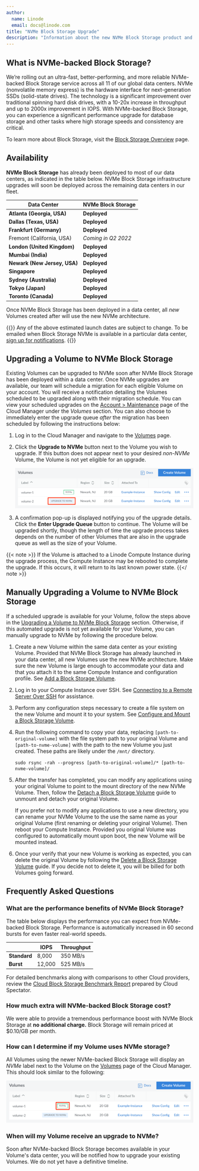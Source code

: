 ```yaml
---
author:
  name: Linode
  email: docs@linode.com
title: "NVMe Block Storage Upgrade"
description: "Information about the new NVMe Block Storage product and how to upgrade a Volume."
---
```


## What is NVMe-backed Block Storage?

We’re rolling out an ultra-fast, better-performing, and more reliable NVMe-backed Block Storage service across all 11 of our global data centers. NVMe (nonvolatile memory express) is the hardware interface for next-generation SSDs (solid-state drives). The technology is a significant improvement over traditional spinning hard disk drives, with a 10-20x increase in throughput and up to 2000x improvement in IOPS. With NVMe-backed Block Storage, you can experience a significant performance upgrade for database storage and other tasks where high storage speeds and consistency are critical.

To learn more about Block Storage, visit the [Block Storage Overview](/docs/products/storage/block-storage/) page.

## Availability

**NVMe Block Storage** has already been deployed to most of our data centers, as indicated in the table below. NVMe Block Storage infrastructure upgrades will soon be deployed across the remaining data centers in our fleet.

| Data Center | NVMe Block Storage |
| -- | -- |
| **Atlanta (Georgia, USA)** | **Deployed** |
| **Dallas (Texas, USA)** | **Deployed** |
| **Frankfurt (Germany)** | **Deployed** |
| Fremont (California, USA) | *Coming in Q2 2022* |
| **London (United Kingdom)** | **Deployed** |
| **Mumbai (India)** | **Deployed** |
| **Newark (New Jersey, USA)** | **Deployed** |
| **Singapore** | **Deployed** |
| **Sydney (Australia)** | **Deployed** |
| **Tokyo (Japan)** | **Deployed** |
| **Toronto (Canada)** | **Deployed** |

Once NVMe Block Storage has been deployed in a data center, all *new* Volumes created after will use the new NVMe architecture.

{{<note>}}
Any of the above estimated launch dates are subject to change. To be emailed when Block Storage NVMe is available in a particular data center, [sign up for notifications](https://www.linode.com/products/block-storage/#nvme-block-storage).
{{</note>}}

## Upgrading a Volume to NVMe Block Storage

Existing Volumes can be upgraded to NVMe soon after NVMe Block Storage has been deployed within a data center. Once NVMe upgrades are available, our team will schedule a migration for each eligible Volume on your account. You will receive a notification detailing the Volumes scheduled to be upgraded along with their migration schedule. You can view your scheduled upgrades on the [Account > Maintenance](https://cloud.linode.com/account/maintenance/) page of the Cloud Manager under the *Volumes* section. You can also choose to immediately enter the upgrade queue *after* the migration has been scheduled by following the instructions below:

1.  Log in to the Cloud Manager and navigate to the [Volumes](https://cloud.linode.com/volumes) page.

1.  Click the **Upgrade to NVMe** button next to the Volume you wish to upgrade. If this button does not appear next to your desired *non-NVMe* Volume, the Volume is not yet eligible for an upgrade.

    ![A list of Volumes with a red box highlighting the NVMe upgrade button](nvme-volume-upgrade.png)

1.  A confirmation pop-up is displayed notifying you of the upgrade details. Click the **Enter Upgrade Queue** button to continue. The Volume will be upgraded shortly, though the length of time the upgrade process takes depends on the number of other Volumes that are also in the upgrade queue as well as the size of your Volume.

{{< note >}}
If the Volume is attached to a Linode Compute Instance during the upgrade process, the Compute Instance may be rebooted to complete the upgrade. If this occurs, it will return to its last known power state.
{{</ note >}}

## Manually Upgrading a Volume to NVMe Block Storage

If a scheduled upgrade is available for your Volume, follow the steps above in the [Upgrading a Volume to NVMe Block Storage](#upgrading-a-volume-to-nvme-block-storage) section. Otherwise, if this automated upgrade is not yet available for your Volume, you can manually upgrade to NVMe by following the procedure below.

1.  Create a new Volume within the same data center as your existing Volume. Provided that NVMe Block Storage has already launched in your data center, all new Volumes use the new NVMe architecture. Make sure the new Volume is large enough to accommodate your data and that you attach it to the same Compute Instance and configuration profile. See [Add a Block Storage Volume](/docs/products/storage/block-storage/guides/add-volume/).

1.  Log in to your Compute Instance over SSH. See [Connecting to a Remote Server Over SSH](/docs/guides/connect-to-server-over-ssh/) for assistance.

1.  Perform any configuration steps necessary to create a file system on the new Volume and mount it to your system. See [Configure and Mount a Block Storage Volume](/docs/products/storage/block-storage/guides/configure-volume/).

1.  Run the following command to copy your data, replacing `[path-to-original-volume]` with the file system path to your original Volume and `[path-to-nvme-volume]` with the path to the new Volume you just created. These paths are likely under the `/mnt/` directory.

        sudo rsync -rah --progress [path-to-original-volume]/* [path-to-nvme-volume]/

1.  After the transfer has completed, you can modify any applications using your original Volume to point to the mount directory of the new NVMe Volume. Then, follow the [Detach a Block Storage Volume](/docs/products/storage/block-storage/guides/detach-volume/) guide to unmount and detach your original Volume.

    If you prefer not to modify any applications to use a new directory, you can rename your NVMe Volume to the use the same name as your original Volume (first renaming or deleting your original Volume). Then reboot your Compute Instance. Provided you original Volume was configured to automatically mount upon boot, the new Volume will be mounted instead.

1.  Once your verify that your new Volume is working as expected, you can delete the original Volume by following the [Delete a Block Storage Volume](/docs/products/storage/block-storage/guides/delete-volume/) guide. If you decide not to delete it, you will be billed for both Volumes going forward.

## Frequently Asked Questions

### What are the performance benefits of NVMe Block Storage?

The table below displays the performance you can expect from NVMe-backed Block Storage. Performance is automatically increased in 60 second bursts for even faster real-world speeds.

| | IOPS | Throughput |
| -- | -- | -- |
| **Standard** | 8,000 | 350 MB/s |
| **Burst** | 12,000 | 525 MB/s |

For detailed benchmarks along with comparisons to other Cloud providers, review the [Cloud Block Storage Benchmark Report](https://www.linode.com/content/cloud-block-storage-benchmarks/) prepared by Cloud Spectator.

### How much extra will NVMe-backed Block Storage cost?

We were able to provide a tremendous performance boost with NVMe Block Storage at **no additional charge.** Block Storage will remain priced at $0.10/GB per month.

### How can I determine if my Volume uses NVMe storage?

All Volumes using the newer NVMe-backed Block Storage will display an *NVMe* label next to the Volume on the [Volumes](https://cloud.linode.com/volumes) page of the Cloud Manager. This should look similar to the following:

![A list of Volumes with a red box highlighting the NVMe label](nvme-volume-list.png)

### When will my Volume receive an upgrade to NVMe?

Soon after NVMe-backed Block Storage becomes available in your Volume's data center, you will be notified how to upgrade your existing Volumes. We do not yet have a definitive timeline.